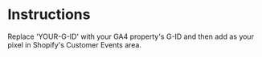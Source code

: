 # Instructions

Replace 'YOUR-G-ID' with your GA4 property's G-ID and then add as your pixel in Shopify's Customer Events area.
